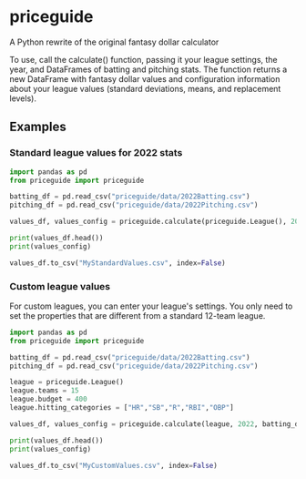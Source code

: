 # priceguide
 A Python rewrite of the original fantasy dollar calculator

To use, call the calculate() function, passing it your league settings, the year, and DataFrames of batting and pitching stats. The function returns a new DataFrame with fantasy dollar values and configuration information about your league values (standard deviations, means, and replacement levels).

## Examples

### Standard league values for 2022 stats

```python
import pandas as pd
from priceguide import priceguide

batting_df = pd.read_csv("priceguide/data/2022Batting.csv")
pitching_df = pd.read_csv("priceguide/data/2022Pitching.csv")

values_df, values_config = priceguide.calculate(priceguide.League(), 2022, batting_df, pitching_df)

print(values_df.head())
print(values_config)

values_df.to_csv("MyStandardValues.csv", index=False)
```

### Custom league values

For custom leagues, you can enter your league's settings. You only need to set the properties that are different from a standard 12-team league.

```python
import pandas as pd
from priceguide import priceguide

batting_df = pd.read_csv("priceguide/data/2022Batting.csv")
pitching_df = pd.read_csv("priceguide/data/2022Pitching.csv")

league = priceguide.League()
league.teams = 15
league.budget = 400
league.hitting_categories = ["HR","SB","R","RBI","OBP"]

values_df, values_config = priceguide.calculate(league, 2022, batting_df, pitching_df)

print(values_df.head())
print(values_config)

values_df.to_csv("MyCustomValues.csv", index=False)
```


